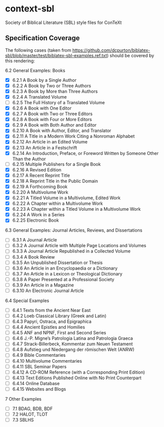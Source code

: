 # context-sbl
Society of Biblical Literature (SBL) style files for ConTeXt

## Specification Coverage

The following cases (taken from https://github.com/dcpurton/biblatex-sbl/blob/master/test/biblatex-sbl-examples.ref.txt) should be covered by this rendering:

6.2 General Examples: Books

- [x] 6.2.1 A Book by a Single Author
- [x] 6.2.2 A Book by Two or Three Authors
- [x] 6.2.3 A Book by More than Three Authors
- [x] 6.2.4 A Translated Volume
- [ ] 6.2.5 The Full History of a Translated Volume
- [x] 6.2.6 A Book with One Editor
- [x] 6.2.7 A Book with Two or Three Editors
- [x] 6.2.8 A Book with Four or More Editors
- [x] 6.2.9 A Book with Both Author and Editor
- [x] 6.2.10 A Book with Author, Editor, and Translator
- [x] 6.2.11 A Title in a Modern Work Citing a Nonroman Alphabet
- [x] 6.2.12 An Article in an Edited Volume
- [x] 6.2.13 An Article in a Festschrift
- [x] 6.2.14 An Introduction, Preface, or Foreword Written by Someone Other Than the Author
- [ ] 6.2.15 Multiple Publishers for a Single Book
- [x] 6.2.16 A Revised Edition
- [x] 6.2.17 A Recent Reprint Title
- [x] 6.2.18 A Reprint Title in the Public Domain
- [x] 6.2.19 A Forthcoming Book
- [x] 6.2.20 A Multivolume Work
- [x] 6.2.21 A Titled Volume in a Multivolume, Edited Work
- [x] 6.2.22 A Chapter within a Multivolume Work
- [x] 6.2.23 A Chapter within a Titled Volume in a Multivolume Work
- [x] 6.2.24 A Work in a Series
- [x] 6.2.25 Electronic Book

6.3 General Examples: Journal Articles, Reviews, and Dissertations

- [ ] 6.3.1 A Journal Article
- [ ] 6.3.2 A Journal Article with Multiple Page Locations and Volumes
- [ ] 6.3.3 A Journal Article Republished in a Collected Volume
- [ ] 6.3.4 A Book Review
- [ ] 6.3.5 An Unpublished Dissertation or Thesis
- [ ] 6.3.6 An Article in an Encyclopaedia or a Dictionary
- [ ] 6.3.7 An Article in a Lexicon or Theological Dictionary
- [ ] 6.3.8 A Paper Presented at a Professional Society
- [ ] 6.3.9 An Article in a Magazine
- [ ] 6.3.10 An Electronic Journal Article

6.4 Special Examples

- [ ] 6.4.1 Texts from the Ancient Near East
- [ ] 6.4.2 Loeb Classical Library (Greek and Latin)
- [ ] 6.4.3 Papyri, Ostraca, and Epigraphica
- [ ] 6.4.4 Ancient Epistles and Homilies
- [ ] 6.4.5 ANF and NPNF, First and Second Series
- [ ] 6.4.6 J.-P. Migne’s Patrologia Latina and Patrologia Graeca
- [ ] 6.4.7 Strack-Billerbeck, Kommentar zum Neuen Testament
- [ ] 6.4.8 Aufstieg und Niedergang der römischen Welt (ANRW)
- [ ] 6.4.9 Bible Commentaries
- [ ] 6.4.10 Multivolume Commentaries
- [ ] 6.4.11 SBL Seminar Papers
- [ ] 6.4.12 A CD-ROM Reference (with a Corresponding Print Edition)
- [ ] 6.4.13 Text Editions Published Online with No Print Counterpart
- [ ] 6.4.14 Online Database
- [ ] 6.4.15 Websites and Blogs

7 Other Examples

- [ ] 7.1 BDAG, BDB, BDF
- [ ] 7.2 HALOT, TLOT
- [ ] 7.3 SBLHS